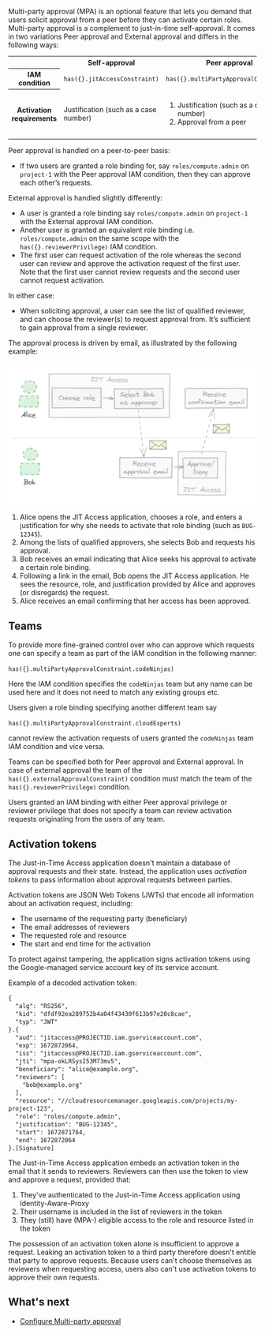 Multi-party approval (MPA) is an optional feature that lets you demand that users solicit approval from a peer before
they can activate certain roles. Multi-party approval is a complement to just-in-time self-approval. It comes in two variations Peer approval and External approval and differs in the following ways:

<table>
<tr>
    <th></th>
    <th>Self-approval</th>
    <th>Peer approval</th>
    <th>External approval</th>
</tr>
<tr>
    <th>IAM condition</th>
    <td><code>has({}.jitAccessConstraint)</code></td>
    <td><code>has({}.multiPartyApprovalConstraint)</code></td>
    <td><code>has({}.externalApprovalConstraint)</code></td>
</tr>
<tr>
    <th>Activation requirements</th>
    <td>Justification (such as a case number)</td>
    <td>
        <ol>
            <li>Justification (such as a case number)</li>
            <li>Approval from a peer</li>
        </ol>
    </td>
    <td>
        <ol>
            <li>Justification (such as a case number)</li>
            <li>Approval from an external reviewer</li>
        </ol>
    </td>
</tr>
</table>

Peer approval is handled on a peer-to-peer basis:
*   If two users are granted a role binding for, say `roles/compute.admin` on `project-1` with the Peer approval
    IAM condition, then they can approve each other’s requests.

External approval is handled slightly differently:
*  A user is granted a role binding say `roles/compute.admin` on `project-1` with the External approval
    IAM condition.
*  Another user is granted an equivalent role binding i.e. `roles/compute.admin` on the same scope with the 
    `has({}.reviewerPrivilege)` IAM condition.
*  The first user can request activation of the role whereas the second user can review and approve the 
    activation request of the first user. Note that the first user cannot review requests and the second user
    cannot request activation.

In either case:
*   When soliciting approval, a user can see the list of qualified reviewer, and can choose the reviewer(s)
    to request approval from. It’s sufficient to gain approval from a single reviewer.

The approval process is driven by email, as illustrated by the following example:

![Overview](images/mpa-overview.png)


1.  Alice opens the JIT Access application, chooses a role, and enters a
    justification for why she needs to activate that role binding (such as `BUG-12345`).
2.  Among the lists of qualified approvers, she selects Bob and requests his approval.
3.  Bob receives an email indicating that Alice seeks his approval to activate a certain role binding.
4.  Following a link in the email, Bob opens the JIT Access application. He sees the resource, role,
    and justification provided by Alice and approves (or disregards) the request.
5.  Alice receives an email confirming that her access has been approved.

## Teams
To provide more fine-grained control over who can approve which requests one can specify a team as part of the IAM condition in the following manner:

```has({}.multiPartyApprovalConstraint.codeNinjas)```

Here the IAM condition specifies the `codeNinjas` team but any name can be used here and it does not need to match any existing groups etc. 

Users given a role binding specifying another different team say

```has({}.multiPartyApprovalConstraint.cloudExperts)```

cannot review the activation requests of users granted the `codeNinjas` team IAM condition and vice versa. 

Teams can be specified both for Peer approval and External approval. In case of external approval the team of the `has({}.externalApprovalConstraint)` condition must match the team of the `has({}.reviewerPrivilege)` condition.

Users granted an IAM binding with either Peer approval privilege or reviewer privilege that does not specify a team can review activation requests originating from the users of any team.

## Activation tokens

The Just-in-Time Access application doesn't maintain a database of approval requests and their state.
Instead, the application uses _activation tokens_ to pass information about approval requests between parties.

Activation tokens are JSON Web Tokens (JWTs) that encode all information about an activation request, including:

* The username of the requesting party (beneficiary)
* The email addresses of reviewers
* The requested role and resource
* The start and end time for the activation 

To protect against tampering, the application signs activation tokens using the Google-managed
service account key of its service account.

Example of a decoded activation token:

``` 
{
  "alg": "RS256",
  "kid": "dfdf92ea289752b4a04f43430f613b97e20c8cae",
  "typ": "JWT"
}.{
  "aud": "jitaccess@PROJECTID.iam.gserviceaccount.com",
  "exp": 1672872064,
  "iss": "jitaccess@PROJECTID.iam.gserviceaccount.com",
  "jti": "mpa-okLRSysI53M73mv5",
  "beneficiary": "alice@example.org",
  "reviewers": [
    "bob@example.org"
  ],
  "resource": "//cloudresourcemanager.googleapis.com/projects/my-project-123",
  "role": "roles/compute.admin",
  "justification": "BUG-12345",
  "start": 1672871764,
  "end": 1672872064
}.[Signature]
```

The Just-in-Time Access application embeds an activation token in the email that it sends to reviewers. Reviewers
can then use the token to view and approve a request, provided that:

1. They've authenticated to the Just-in-Time Access application using Identity-Aware-Proxy
2. Their username is included in the list of reviewers in the token
3. They (still) have (MPA-) eligible access to the role and resource listed in the token

The possession of an activation token alone is insufficient to approve a request. Leaking an activation token
to a third party therefore doesn't entitle that party to approve requests. Because users can't choose themselves as reviewers 
when requesting access, users also can't use activation tokens to approve their own requests.

## What's next

* [Configure Multi-party approval](configure-multi-party-approval.md)